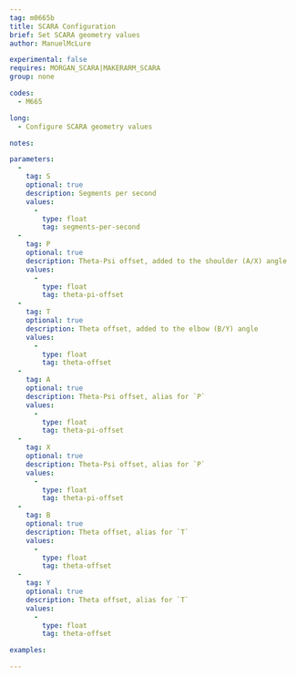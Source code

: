 ```yaml
---
tag: m0665b
title: SCARA Configuration
brief: Set SCARA geometry values
author: ManuelMcLure

experimental: false
requires: MORGAN_SCARA|MAKERARM_SCARA
group: none

codes:
  - M665

long:
  - Configure SCARA geometry values

notes:

parameters:
  -
    tag: S
    optional: true
    description: Segments per second
    values:
      -
        type: float
        tag: segments-per-second
  -
    tag: P
    optional: true
    description: Theta-Psi offset, added to the shoulder (A/X) angle
    values:
      -
        type: float
        tag: theta-pi-offset
  -
    tag: T
    optional: true
    description: Theta offset, added to the elbow (B/Y) angle
    values:
      -
        type: float
        tag: theta-offset
  -
    tag: A
    optional: true
    description: Theta-Psi offset, alias for `P`
    values:
      -
        type: float
        tag: theta-pi-offset
  -
    tag: X
    optional: true
    description: Theta-Psi offset, alias for `P`
    values:
      -
        type: float
        tag: theta-pi-offset
  -
    tag: B
    optional: true
    description: Theta offset, alias for `T`
    values:
      -
        type: float
        tag: theta-offset
  -
    tag: Y
    optional: true
    description: Theta offset, alias for `T`
    values:
      -
        type: float
        tag: theta-offset

examples:

---
```


